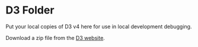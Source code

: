 # D3 Folder
Put your local copies of D3 v4 here for use in local development debugging.

Download a zip file from the [D3 website](https://d3js.org/).